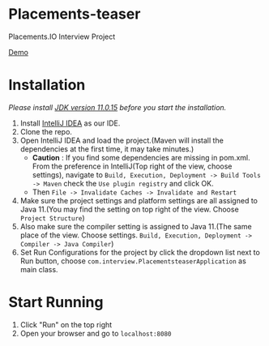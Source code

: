 # Placements-teaser
Placements.IO Interview Project

[Demo](https://rocky-basin-57012.herokuapp.com/)

# Installation
*Please install [JDK version 11.0.15](https://www.oracle.com/tw/java/technologies/javase/jdk11-archive-downloads.html) before you start the installation.*

1. Install [IntelliJ IDEA](https://www.jetbrains.com/idea/download/#section=windows) as our IDE.
2. Clone the repo.
3. Open IntelliJ IDEA and load the project.(Maven will install the dependencies at the first time, it may take minutes.)  
   - **Caution** : If you find some dependencies are missing in pom.xml. From the preference in IntelliJ(Top right of the view, choose settings), navigate to `Build, Execution, Deployment -> Build Tools -> Maven` check the `Use plugin registry` and click OK.  
   - Then `File -> Invalidate Caches -> Invalidate and Restart`
4. Make sure the project settings and platform settings are all assigned to Java 11.(You may find the setting on top right of the view. Choose `Project Structure`)
5. Also make sure the compiler setting is assigned to Java 11.(The same place of the view. Choose settings. `Build, Execution, Deployment -> Compiler -> Java Compiler`)
6. Set Run Configurations for the project by click the dropdown list next to Run button, choose `com.interview.PlacementsteaserApplication` as main class.

# Start Running
1. Click "Run" on the top right
2. Open your browser and go to `localhost:8080`